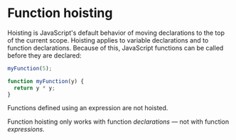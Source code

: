 # Function hoisting

Hoisting is JavaScript's default behavior of moving declarations to the top of the current scope. Hoisting applies to variable declarations and to function declarations. Because of this, JavaScript functions can be called before they are declared:

```js
myFunction(5);

function myFunction(y) {
  return y * y;
}
```

Functions defined using an expression are not hoisted.



Function hoisting only works with function *declarations* — not with function *expressions*.
